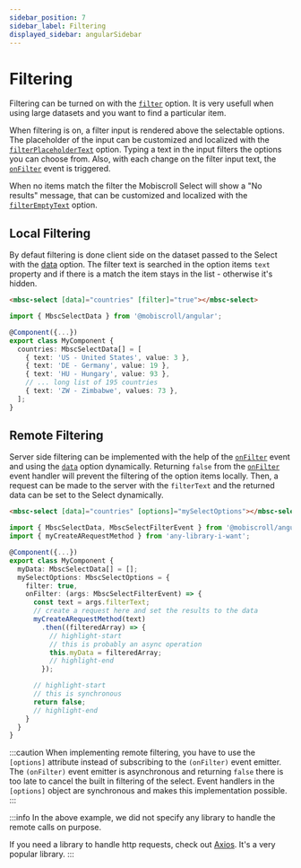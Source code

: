 ```yaml
---
sidebar_position: 7
sidebar_label: Filtering
displayed_sidebar: angularSidebar
---
```


# Filtering

Filtering can be turned on with the [`filter`](./api#opt-filter) option. It is very usefull when using large datasets and you want to find a particular item.

When filtering is on, a filter input is rendered above the selectable options. The placeholder of the input can be customized and localized with the [`filterPlaceholderText`](./api#localization-filterPlaceholderText) option.
Typing a text in the input filters the options you can choose from. Also, with each change on the filter input text, the [`onFilter`](./api#event-onFilter) event is triggered.

When no items match the filter the Mobiscroll Select will show a "No results" message, that can be customized and localized with the [`filterEmptyText`](./api#localization-filterEmptyText) option.

## Local Filtering

By defaut filtering is done client side on the dataset passed to the Select with the [data](./api#opt-data) option. The filter text is searched in the option items `text` property and if there is a match the item stays in the list - otherwise it's hidden.

```html
<mbsc-select [data]="countries" [filter]="true"></mbsc-select>
```
```ts
import { MbscSelectData } from '@mobiscroll/angular';

@Component({...})
export class MyComponent {
  countries: MbscSelectData[] = [
    { text: 'US - United States', value: 3 },
    { text: 'DE - Germany', value: 19 },
    { text: 'HU - Hungary', value: 93 },
    // ... long list of 195 countries
    { text: 'ZW - Zimbabwe', values: 73 },
  ];
}
```

## Remote Filtering

Server side filtering can be implemented with the help of the [`onFilter`](./api#event-onFilter) event and using the [`data`](./api#opt-data) option dynamically. Returning `false` from the [`onFilter`](./api#event-onFilter) event handler will prevent the filtering of the option items locally. Then, a request can be made to the server with the `filterText` and the returned data can be set to the Select dynamically.

```html
<mbsc-select [data]="countries" [options]="mySelectOptions"></mbsc-select>
```
```ts
import { MbscSelectData, MbscSelectFilterEvent } from '@mobiscroll/angular';
import { myCreateARequestMethod } from 'any-library-i-want';

@Component({...})
export class MyComponent {
  myData: MbscSelectData[] = [];
  mySelectOptions: MbscSelectOptions = {
    filter: true,
    onFilter: (args: MbscSelectFilterEvent) => {
      const text = args.filterText;
      // create a request here and set the results to the data
      myCreateARequestMethod(text)
        .then((filteredArray) => {
          // highlight-start
          // this is probably an async operation
          this.myData = filteredArray;
          // highlight-end
        });

      // highlight-start
      // this is synchronous
      return false;
      // highlight-end
    }
  }
}
```

:::caution
When implementing remote filtering, you have to use the `[options]` attribute instead of subscribing to the `(onFilter)` event emitter. The `(onFilter)` event emitter is asynchronous and returning `false` there is too late to cancel the built in filtering of the select. Event handlers in the `[options]` object are synchronous and makes this implementation possible.
:::

:::info
In the above example, we did not specify any library to handle the remote calls on purpose.

If you need a library to handle http requests, check out [Axios](https://github.com/axios/axios). It's a very popular library.
:::